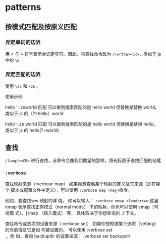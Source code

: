 # patterns

## 按模式匹配及按原义匹配

### 界定单词的边界

用 < 与 > 符号表示单词定界符。因此，将查找命令改为 `/\v<the><CR>`，类似于 js 中的 `\b`

### 界定匹配的边界

使用 `\zs` 和 `\ze` 。

使用示例

hello ＼zsworld 匹配 可以做到搜索匹配的是 hello world 但替换是替换 world。类似于 js 的（?>hello）world

hello＼ze world 匹配 可以做到搜索匹配的是 hello world 但替换是替换 hello。类似于 js 的 hello(?=world)

## 查找

`/lang/e<CR>` 进行查找，该命令会像我们期望的那样，将光标置于查找匹配的结尾

### `:verbose`

查找映射来源（:verbose map） 如果你想查看某个映射的定义及其来源（即在哪个 脚本或配置文件中定义），可以使用 `:verbose map <key>`命令。

例如，要查找<leader>ww 映射的详 情， 你可以输入： `:verbose nmap <leader>ww` 这里 nmap 表示查找正常模式（normal mode） 下的映射，你也可以使用 vmap（可视模 式）、j imap （插入模式） 等， 具体取决于你想查询的 上下文。

查找命令或选项的设置来源（:verbose set） 如果你想知道某个选项（setting）的当前值及它是如 何被设置的， 可以使用 :verbose set <option> 。例 如，查询 backupdir 的设置来源： `:verbose set backupdir`
